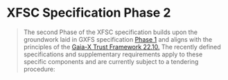 # XFSC Specification Phase 2

>The second Phase of the XFSC specification builds upon the groundwork laid in GXFS specification [Phase 1](https://gaia-x.gitlab.io/technical-committee/federation-services/federation-service-specifications/) and aligns with the principles of the [Gaia-X Trust Framework 22.10.](https://docs.gaia-x.eu/policy-rules-committee/trust-framework/22.10/)
The recently defined specifications and supplementary requirements apply to these specific components and are currently subject to a tendering procedure:

